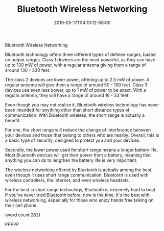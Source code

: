 ﻿---
title: "Bluetooth Wireless Networking"
date: 2019-05-17T04:19:12-08:00
description: "Bluetooth Technology Tips for Web Success"
featured_image: "/images/Bluetooth Technology.jpg"
tags: ["Bluetooth Technology"]
---

Bluetooth Wireless Networking

Bluetooth technology offers three different types
of defined ranges, based on output ranges.  Class
1 devices are the most powerful, as they can have
up to 100 mW of power, with a regular antenna 
giving them a range of around 130 - 330 feet.

The class 2 devices are lower power, offering up
to 2.5 mW of power. A regular antenna will give
them a range of around 50 - 100 feet.  Class 3
devices use even less power, up to 1 mW of power
to be exact.  With a regular antenna, they will
have a range of around 16 - 33 feet.

Even though you may not realize it, Bluetooth
wireless technology has never been intended for
anything other than short distance types of 
communication. With Bluetooth wireless, the short
range is actually a benefit.

For one, the short range will reduce the change of
interference between your devices and those that
belong to others who are nearby.  Overall, this
is a basic type of security, designed to protect
you and your devices.

Secondly, the lower power used for short range
means a longer battery life.  Most Bluetooth 
devices will get their power from a battery, 
meaning that anything you can do to lengthen the
battery life is very important.

The wireless networking offered by Bluetooth is
actually among the best, even though it uses 
short range communication.  Bluetooth is used
with wireless controllers, the internet, and 
even wireless headsets.

For the best in short range technology, Bluetooth
is extremely hard to beat.  If you've never tried
Bluetooth before, now is the time.  It's the best
with wireless networking, especially for those
who enjoy hands free talking on their cell phone.

(word count 282)

PPPPP
